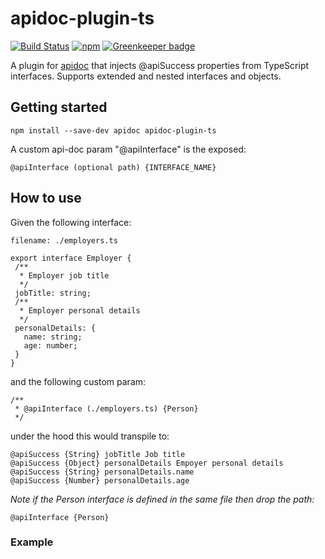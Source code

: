 # apidoc-plugin-ts

[![Build Status](https://travis-ci.org/tgreyuk/apidoc-plugin-ts.svg?branch=master)](https://travis-ci.org/tgreyuk/typedoc-plugin-markdown)
[![npm](https://img.shields.io/npm/v/apidoc-plugin-ts.svg)](https://www.npmjs.com/package/typedoc-plugin-markdown)
[![Greenkeeper badge](https://badges.greenkeeper.io/tgreyuk/apidoc-plugin-ts.svg)](https://greenkeeper.io/)

A plugin for [apidoc](https://www.npmjs.com/package/apidoc) that injects @apiSuccess properties from TypeScript interfaces.
Supports extended and nested interfaces and objects.

## Getting started

```
npm install --save-dev apidoc apidoc-plugin-ts
```

A custom api-doc param "@apiInterface" is the exposed:

```
@apiInterface (optional path) {INTERFACE_NAME}
 ```



 ## How to use

Given the following interface:

 ```
filename: ./employers.ts

export interface Employer {
  /**
   * Employer job title
   */
  jobTitle: string;
  /**
   * Employer personal details
   */
  personalDetails: {
    name: string;
    age: number;
  }
}
```

and the following custom param:

```
/**
 * @apiInterface (./employers.ts) {Person}
 */
 ```

 under the hood this would transpile to:

 ```
 @apiSuccess {String} jobTitle Job title
 @apiSuccess {Object} personalDetails Empoyer personal details
 @apiSuccess {String} personalDetails.name 
 @apiSuccess {Number} personalDetails.age 
```

 *Note if the Person interface is defined in the same file then drop the path:*

 ```
 @apiInterface {Person}
 ```

 ### Example